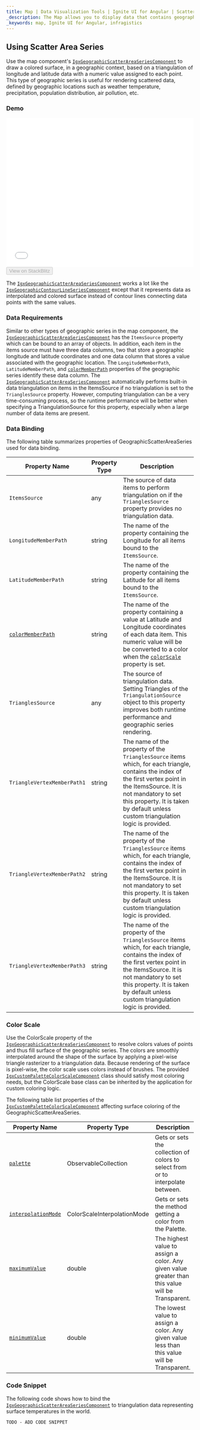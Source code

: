```yaml
---
title: Map | Data Visualization Tools | Ignite UI for Angular | Scatter Area Series | Infragistics
_description: The Map allows you to display data that contains geographic locations from view models or geo-spatial data loaded from shape files on geographic imagery maps.View the demo, dependencies, usage and toolbar for more information.
_keywords: map, Ignite UI for Angular, infragistics
---
```


## Using Scatter Area Series

Use the map component's [`IgxGeographicScatterAreaSeriesComponent`]({environment:dvApiBaseUrl}/products/ignite-ui-angular/api/docs/typescript/latest/classes/igxgeographicscatterareaseriescomponent.html) to draw a colored surface, in a geographic context, based on a triangulation of longitude and latitude data with a numeric value assigned to each point. This type of geographic series is useful for rendering scattered data, defined by geographic locations such as weather temperature, precipitation, population distribution, air pollution, etc.

### Demo

<div class="sample-container loading" style="height: 400px">
    <iframe id="geo-map-type-scatter-area-series-iframe" src='{environment:dvDemosBaseUrl}/maps/geo-map-type-scatter-area-series' width="100%" height="100%" seamless frameBorder="0" onload="onSampleIframeContentLoaded(this);"></iframe>
</div>
<div>
    <button data-localize="stackblitz" disabled class="stackblitz-btn"   data-iframe-id="geo-map-type-scatter-area-series-iframe" data-demos-base-url="{environment:dvDemosBaseUrl}">View on StackBlitz
    </button>
</div>

<div class="divider--half"></div>

The [`IgxGeographicScatterAreaSeriesComponent`]({environment:dvApiBaseUrl}/products/ignite-ui-angular/api/docs/typescript/latest/classes/igxgeographicscatterareaseriescomponent.html) works a lot like the [`IgxGeographicContourLineSeriesComponent`]({environment:dvApiBaseUrl}/products/ignite-ui-angular/api/docs/typescript/latest/classes/igxgeographiccontourlineseriescomponent.html) except that it represents data as interpolated and colored surface instead of contour lines connecting data points with the same values.

### Data Requirements

Similar to other types of geographic series in the map component, the [`IgxGeographicScatterAreaSeriesComponent`]({environment:dvApiBaseUrl}/products/ignite-ui-angular/api/docs/typescript/latest/classes/igxgeographicscatterareaseriescomponent.html) has the `ItemsSource` property which can be bound to an array of objects. In addition, each item in the items source must have three data columns, two that store a geographic longitude and latitude coordinates and one data column that stores a value associated with the geographic location. The `LongitudeMemberPath`, `LatitudeMemberPath`, and [`colorMemberPath`]({environment:dvApiBaseUrl}/products/ignite-ui-angular/api/docs/typescript/latest/classes/igxgeographicscatterareaseriescomponent.html#colormemberpath) properties of the geographic series identify these data column.
The [`IgxGeographicScatterAreaSeriesComponent`]({environment:dvApiBaseUrl}/products/ignite-ui-angular/api/docs/typescript/latest/classes/igxgeographicscatterareaseriescomponent.html) automatically performs built-in data triangulation on items in the ItemsSource if no triangulation is set to the `TrianglesSource` property. However, computing triangulation can be a very time-consuming process, so the runtime performance will be better when specifying a TriangulationSource for this property, especially when a large number of data items are present.

### Data Binding

The following table summarizes properties of GeographicScatterAreaSeries used for data binding.

| Property Name                                                                                                                                                              | Property Type | Description                                                                                                                                                                                                                                                                                                                                        |
| -------------------------------------------------------------------------------------------------------------------------------------------------------------------------- | ------------- | -------------------------------------------------------------------------------------------------------------------------------------------------------------------------------------------------------------------------------------------------------------------------------------------------------------------------------------------------- |
| `ItemsSource`                                                                                                                                                              | any           | The source of data items to perform triangulation on if the `TrianglesSource` property provides no triangulation data.                                                                                                                                                                                                                             |
| `LongitudeMemberPath`                                                                                                                                                      | string        | The name of the property containing the Longitude for all items bound to the `ItemsSource`.                                                                                                                                                                                                                                                        |
| `LatitudeMemberPath`                                                                                                                                                       | string        | The name of the property containing the Latitude for all items bound to the `ItemsSource`.                                                                                                                                                                                                                                                         |
| [`colorMemberPath`]({environment:dvApiBaseUrl}/products/ignite-ui-angular/api/docs/typescript/latest/classes/igxgeographicscatterareaseriescomponent.html#colormemberpath) | string        | The name of the property containing a value at Latitude and Longitude coordinates of each data item. This numeric value will be be converted to a color when the [`colorScale`]({environment:dvApiBaseUrl}/products/ignite-ui-angular/api/docs/typescript/latest/classes/igxgeographicscatterareaseriescomponent.html#colorscale) property is set. |
| `TrianglesSource`                                                                                                                                                          | any           | The source of triangulation data. Setting Triangles of the `TriangulationSource` object to this property improves both runtime performance and geographic series rendering.                                                                                                                                                                        |
| `TriangleVertexMemberPath1`                                                                                                                                                | string        | The name of the property of the `TrianglesSource` items which, for each triangle, contains the index of the first vertex point in the ItemsSource. It is not mandatory to set this property. It is taken by default unless custom triangulation logic is provided.                                                                                 |
| `TriangleVertexMemberPath2`                                                                                                                                                | string        | The name of the property of the `TrianglesSource` items which, for each triangle, contains the index of the first vertex point in the ItemsSource. It is not mandatory to set this property. It is taken by default unless custom triangulation logic is provided.                                                                                 |
| `TriangleVertexMemberPath3`                                                                                                                                                | string        | The name of the property of the `TrianglesSource` items which, for each triangle, contains the index of the first vertex point in the ItemsSource. It is not mandatory to set this property. It is taken by default unless custom triangulation logic is provided.                                                                                 |

### Color Scale

Use the ColorScale property of the [`IgxGeographicScatterAreaSeriesComponent`]({environment:dvApiBaseUrl}/products/ignite-ui-angular/api/docs/typescript/latest/classes/igxgeographicscatterareaseriescomponent.html) to resolve colors values of points and thus fill surface of the geographic series. The colors are smoothly interpolated around the shape of the surface by applying a pixel-wise triangle rasterizer to a triangulation data. Because rendering of the surface is pixel-wise, the color scale uses colors instead of brushes.
The provided [`IgxCustomPaletteColorScaleComponent`]({environment:dvApiBaseUrl}/products/ignite-ui-angular/api/docs/typescript/latest/classes/igxcustompalettecolorscalecomponent.html) class should satisfy most coloring needs, but the ColorScale base class can be inherited by the application for custom coloring logic.

The following table list properties of the [`IgxCustomPaletteColorScaleComponent`]({environment:dvApiBaseUrl}/products/ignite-ui-angular/api/docs/typescript/latest/classes/igxcustompalettecolorscalecomponent.html) affecting surface coloring of the GeographicScatterAreaSeries.

| Property Name                                                                                                                                                              | Property Type               | Description                                                                                       |
| -------------------------------------------------------------------------------------------------------------------------------------------------------------------------- | --------------------------- | ------------------------------------------------------------------------------------------------- |
| [`palette`]({environment:dvApiBaseUrl}/products/ignite-ui-angular/api/docs/typescript/latest/classes/igxcustompalettecolorscalecomponent.html#palette)                     | ObservableCollection<Color> | Gets or sets the collection of colors to select from or to interpolate between.                   |
| [`interpolationMode`]({environment:dvApiBaseUrl}/products/ignite-ui-angular/api/docs/typescript/latest/classes/igxcustompalettecolorscalecomponent.html#interpolationmode) | ColorScaleInterpolationMode | Gets or sets the method getting a color from the Palette.                                         |
| [`maximumValue`]({environment:dvApiBaseUrl}/products/ignite-ui-angular/api/docs/typescript/latest/classes/igxcustompalettecolorscalecomponent.html#maximumvalue)           | double                      | The highest value to assign a color. Any given value greater than this value will be Transparent. |
| [`minimumValue`]({environment:dvApiBaseUrl}/products/ignite-ui-angular/api/docs/typescript/latest/classes/igxcustompalettecolorscalecomponent.html#minimumvalue)           | double                      | The lowest value to assign a color. Any given value less than this value will be Transparent.     |

### Code Snippet

The following code shows how to bind the [`IgxGeographicScatterAreaSeriesComponent`]({environment:dvApiBaseUrl}/products/ignite-ui-angular/api/docs/typescript/latest/classes/igxgeographicscatterareaseriescomponent.html) to triangulation data representing surface temperatures in the world.

<!-- Angular -->

```html
TODO - ADD CODE SNIPPET
```
